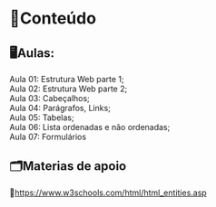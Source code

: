 <h1>📁Conteúdo</h1>
<h2>🖥️Aulas:</h2>
<p>
  Aula 01: Estrutura Web parte 1; <br>
  Aula 02: Estrutura Web parte 2; <br>
  Aula 03: Cabeçalhos; <br>
  Aula 04: Parágrafos, Links; <br>
  Aula 05: Tabelas; <br>
  Aula 06: Lista ordenadas e não ordenadas; <br>
  Aula 07: Formulários
</p>

<h2>🗂️Materias de apoio</h2>

🔸https://www.w3schools.com/html/html_entities.asp
